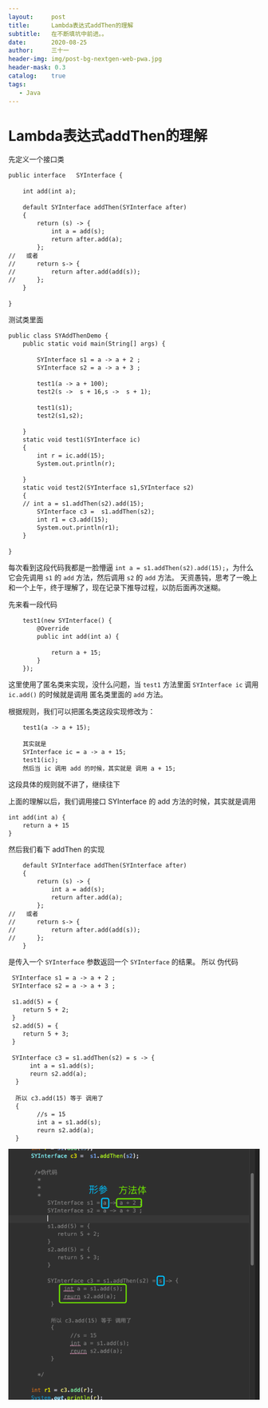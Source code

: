```yaml
---
layout:     post
title:      Lambda表达式addThen的理解
subtitle:   在不断填坑中前进。。
date:       2020-08-25
author:     三十一
header-img: img/post-bg-nextgen-web-pwa.jpg
header-mask: 0.3
catalog:    true
tags:
   - Java
---
```


# Lambda表达式addThen的理解

先定义一个接口类

```
public interface   SYInterface {
	
	int add(int a);
	
	default SYInterface addThen(SYInterface after)
	{
		return (s) -> {
			int a = add(s);
			return after.add(a);
		};
//   或者
//		return s-> {
//			return after.add(add(s));
//		};
	}

}
```

测试类里面
```
public class SYAddThenDemo {
	public static void main(String[] args) {
		
		SYInterface s1 = a -> a + 2 ;
		SYInterface s2 = a -> a + 3 ;

		test1(a -> a + 100);
		test2(s ->  s + 16,s ->  s + 1);
		
		test1(s1);
		test2(s1,s2);
		
	}
	static void test1(SYInterface ic)
	{
		int r = ic.add(15);
		System.out.println(r);

	}
	static void test2(SYInterface s1,SYInterface s2)
	{
	// int a = s1.addThen(s2).add(15);
		SYInterface c3 =  s1.addThen(s2);
		int r1 = c3.add(15);
		System.out.println(r1);
	}

}
```

每次看到这段代码我都是一脸懵逼 `int a = s1.addThen(s2).add(15);`，为什么它会先调用 `s1` 的 `add` 方法，然后调用 `s2` 的 `add` 方法。
天资愚钝，思考了一晚上和一个上午，终于理解了，现在记录下推导过程，以防后面再次迷糊。

先来看一段代码

```
	test1(new SYInterface() {
		@Override
		public int add(int a) {
			
			return a + 15;
		}
	});
```

这里使用了匿名类来实现，没什么问题，当 `test1` 方法里面 `SYInterface ic` 调用 `ic.add()` 的时候就是调用 匿名类里面的 `add` 方法。

根据规则，我们可以把匿名类这段实现修改为：

```
    test1(a -> a + 15);
    
    其实就是
    SYInterface ic = a -> a + 15;
    test1(ic);
    然后当 ic 调用 add 的时候，其实就是 调用 a + 15;
```

这段具体的规则就不讲了，继续往下

上面的理解以后，我们调用接口 SYInterface 的 add 方法的时候，其实就是调用 

```
int add(int a) {
    return a + 15
}
```

然后我们看下 addThen 的实现

```
	default SYInterface addThen(SYInterface after)
	{
		return (s) -> {
			int a = add(s);
			return after.add(a);
		};
//   或者
//		return s-> {
//			return after.add(add(s));
//		};
	}
```

是传入一个 `SYInterface` 参数返回一个 `SYInterface` 的结果。
所以 伪代码

```
 SYInterface s1 = a -> a + 2 ;
 SYInterface s2 = a -> a + 3 ;
 
 s1.add(5) = {
 	return 5 + 2;
 }
 s2.add(5) = {
 	return 5 + 3;
 }
 
 SYInterface c3 = s1.addThen(s2) = s -> {
	  int a = s1.add(s);
	  reurn s2.add(a);
  }	 
  
  所以 c3.add(15) 等于 调用了 
  {
  		//s = 15
  		int a = s1.add(s);
	  	reurn s2.add(a);
  }
```

![](/media/Lambda_Java/Lambda.png)